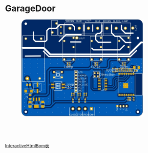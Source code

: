 # GarageDoor

<p align="center">
<img src="/PIC/front.jpg" width="80%"/>
</p>
<br> 
<br>
<br>
<br>
 <a href='http://htmlpreview.github.io/?https://github.com/LouisLee985/GarageDoor/blob/main/PIC/GerBer_Door_8266.html'>InteractiveHtmlBom表</a>

